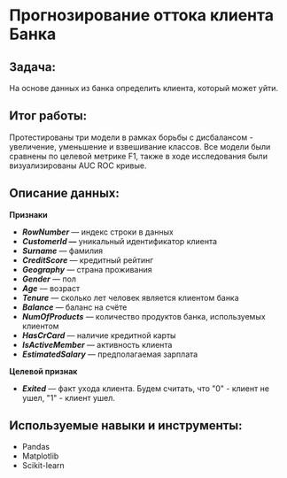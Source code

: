 # Прогнозирование оттока клиента Банка

## Задача:
На основе данных из банка определить клиента, который может уйти.

## Итог работы:
Протестированы три модели в рамках борьбы с дисбалансом - увеличение, уменьшение и взвешивание классов. Все модели были сравнены по целевой метрике F1, также в ходе исследования были визуализированы AUC ROC кривые.

## Описание данных:

**Признаки**
- ***RowNumber*** — индекс строки в данных
- ***CustomerId —*** уникальный идентификатор клиента
- ***Surname*** — фамилия
- ***CreditScore*** — кредитный рейтинг
- ***Geography*** — страна проживания
- ***Gender*** — пол
- ***Age*** — возраст
- ***Tenure*** — сколько лет человек является клиентом банка
- ***Balance*** — баланс на счёте
- ***NumOfProducts*** — количество продуктов банка, используемых клиентом
- ***HasCrCard*** — наличие кредитной карты
- ***IsActiveMember*** — активность клиента
- ***EstimatedSalary*** — предполагаемая зарплата

**Целевой признак**
- ***Exited*** — факт ухода клиента. Будем считать, что "0" - клиент не ушел, "1" - клиент ушел.

## Используемые навыки и инструменты:
- Pandas
- Matplotlib
- Scikit-learn
